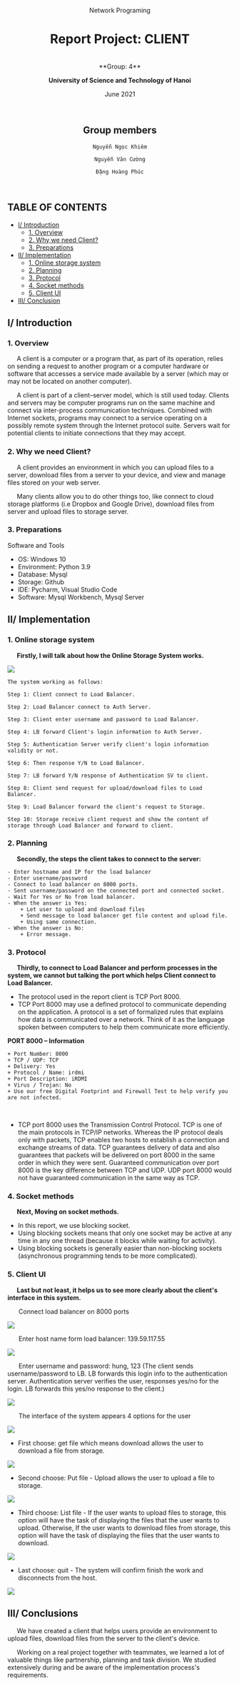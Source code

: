 
<div align="center">

Network Programing

# **Report Project: CLIENT**
<br/>
**Group: 4**

**University of Science and Technology of Hanoi**

June 2021

<br/>

## **Group members**

```
Nguyễn Ngọc Khiêm

Nguyễn Văn Cường

Đặng Hoàng Phúc
``` 
</div>
<br/>

## **TABLE OF CONTENTS**

- [I/ Introduction](#intro)
    + [1. Overview](#intro1)
    + [2. Why we need Client?](#intro2)
    + [3. Preparations](#intro3)
- [II/ Implementation](#implementation)
    + [1. Online storage system](#implementation1)
    + [2. Planning](#implementation2)
    + [3. Protocol](#implementation3)
    + [4. Socket methods ](#implementation4)
    + [5. Client UI](#implementation5)
- [III/ Conclusion](#conclusion)

## I/ Introduction <a name="intro"></a>

### 1. Overview <a name="intro1"></a>

&ensp;&ensp;&ensp;A client is a computer or a program that, as part of its operation, relies on sending a request to another program or a computer hardware or software that accesses a service made available by a server (which may or may not be located on another computer).

&ensp;&ensp;&ensp;A client is part of a client–server model, which is still used today. Clients and servers may be computer programs run on the same machine and connect via inter-process communication techniques. Combined with Internet sockets, programs may connect to a service operating on a possibly remote system through the Internet protocol suite. Servers wait for potential clients to initiate connections that they may accept.


### 2. Why we need Client? <a name="intro2"></a>

&ensp;&ensp;&ensp;A client provides an environment in which you can upload files to a server, download files from a server to your device, and view and manage files stored on your web server.

&ensp;&ensp;&ensp;Many clients allow you to do other things too, like connect to cloud storage platforms (i.e Dropbox and Google Drive), download files from server and upload files to storage server.

### 3. Preparations <a name="intro3"></a>

 Software and Tools

- OS: Windows 10
- Environment: Python 3.9
- Database: Mysql
- Storage: Github
- IDE: Pycharm, Visual Studio Code
- Software: Mysql Workbench, Mysql Server

## II/ Implementation <a name="implementation"></a>

### 1. Online storage system <a name="implementation1"></a>

&ensp;&ensp;&ensp;**Firstly, I will talk about how the Online Storage System works.**

![](image/system.png)

```
The system working as follows:

Step 1: Client connect to Load Balancer.

Step 2: Load Balancer connect to Auth Server.

Step 3: Client enter username and password to Load Balancer.

Step 4: LB forward Client's login information to Auth Server.

Step 5: Authentication Server verify client's login information validity or not.

Step 6: Then response Y/N to Load Balancer.

Step 7: LB forward Y/N response of Authentication SV to client.

Step 8: Client send request for upload/download files to Load Balancer.

Step 9: Load Balancer forward the client's request to Storage.

Step 10: Storage receive client request and show the content of storage through Load Balancer and forward to client.
```

### 2. Planning <a name="implementation2"></a>

&ensp;&ensp;&ensp;**Secondly,  the steps the client takes to connect to the server:**
```
- Enter hostname and IP for the load balancer
- Enter username/password
- Connect to load balancer on 8000 ports.
- Sent username/password on the connected port and connected socket.
- Wait for Yes or No from load balancer.
- When the answer is Yes:
	+ Let user to upload and download files
	+ Send message to load balancer get file content and upload file.
	+ Using same connection.
- When the answer is No:
	+ Error message.
```

### 3. Protocol <a name="implementation3"></a>
&ensp;&ensp;&ensp;**Thirdly, to connect to Load Balancer and perform processes in the system, we cannot but talking  the port which helps Client connect to Load Balancer.**

- The protocol used in the report client is TCP Port 8000.<br/>
- TCP Port 8000 may use a defined protocol to communicate depending on the application. A protocol is a set of formalized rules that explains how data is communicated over a network. Think of it as the language spoken between computers to help them communicate more efficiently.

**PORT 8000 – Information**
```
+ Port Number: 8000
+ TCP / UDP: TCP
+ Delivery: Yes
+ Protocol / Name: irdmi
+ Port Description: iRDMI
+ Virus / Trojan: No
+ Use our free Digital Footprint and Firewall Test to help verify you are not infected.
```
  <br/>
  
- TCP port 8000 uses the Transmission Control Protocol. TCP is one of the main protocols in TCP/IP networks. Whereas the IP protocol deals only with packets, TCP enables two hosts to establish a connection and exchange streams of data. TCP guarantees delivery of data and also guarantees that packets will be delivered on port 8000 in the same order in which they were sent. Guaranteed communication over port 8000 is the key difference between TCP and UDP. UDP port 8000 would not have guaranteed communication in the same way as TCP.

### 4. Socket methods <a name="implementation4"></a>
&ensp;&ensp;&ensp;**Next, Moving on socket methods.**
- In this report, we use blocking socket. 
- Using blocking sockets means that only one socket may be active at any time in any one thread (because it blocks while waiting for activity).
- Using blocking sockets is generally easier than non-blocking sockets (asynchronous programming tends to be more complicated).


### 5. Client UI <a name="implementation5"></a>
&ensp;&ensp;&ensp;**Last but not least, it helps us to see more clearly about the client's interface in this system.**

&ensp;&ensp;&ensp; Connect load balancer on 8000 ports

![](image/connect.png)

&ensp;&ensp;&ensp; Enter host name form load balancer: 139.59.117.55

![](image/host.png)

&ensp;&ensp;&ensp; Enter username and password: hung, 123 (The client sends username/password to LB. LB forwards this login info to the authentication server. Authentication server verifies the user, responses yes/no for the login. LB forwards this yes/no response to the client.)

![](image/user.png)

&ensp;&ensp;&ensp; The interface of the system appears 4 options for the user

![](image/choose.png)

- First choose: get file which means download allows the user to download a file from storage.

![](image/1.png)
- Second choose: Put file - Upload allows the user to upload a file to storage. 

![](image/2.png)

- Thỉrd choose: List file - If the user wants to upload files to storage, this option will have the task of displaying the files that the user wants to upload. Otherwise, If the user wants to download files from storage, this option will have the task of displaying the files that the user wants to download.


![](image/3.png)


- Last choose: quit - The system will confirm finish the work and disconnects from the host.

![](image/4.png)


## III/ Conclusions <a name="conclusion"></a>

&ensp;&ensp;&ensp;We have created a client that helps users provide an environment to upload files, download files from the server to the client's device.

&ensp;&ensp;&ensp;Working on a real project together with teammates, we learned a lot of valuable things like partnership, planning and task division. We studied extensively during and be aware of the implementation process's requirements.
